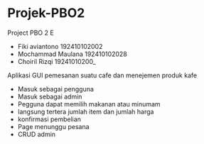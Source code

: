 # Projek-PBO2
Project PBO 2 E 

- Fiki aviantono 192410102002
- Mochammad Maulana 192410102028
- Choiril Rizqi 19241010200_

Aplikasi GUI pemesanan suatu cafe dan menejemen produk kafe
- Masuk sebagai pengguna
- Masuk sebagai admin
- Pegguna dapat memilih makanan atau minumam
- langsung tertera jumlah item dan jumlah harga
- konfirmasi pembelian
- Page menunggu pesana
- CRUD admin
